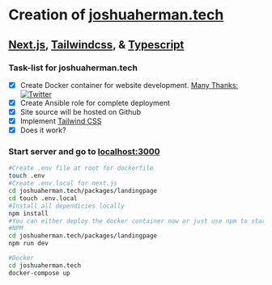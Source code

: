 # **Creation of [joshuaherman.tech](www.joshuaherman.tech)**

## [Next.js](https://nextjs.org/), [Tailwindcss](https://tailwindcss.com/), & [Typescript](https://www.typescriptlang.org/)

### Task-list for joshuaherman.tech

- [x] Create Docker container for website development. [Many Thanks: ](https://github.com/KumarAbhirup/dockerized)[![Twitter](https://img.shields.io/twitter/follow/kumar_abhirup.svg?style=social&label=@kumar_abhirup)](https://twitter.com/kumar_abhirup/)
- [x] Create Ansible role for complete deployment
- [x] Site source will be hosted on Github
- [x] Implement [Tailwind CSS](https://github.com/vercel/next.js/tree/canary/examples/with-tailwindcss)
- [x] Does it work?

### Start server and go to [localhost:3000](http://localhost:3000)

```bash
#Create .env file at root for dockerfile
touch .env
#Create .env.local for next.js
cd joshuaherman.tech/packages/landingpage
cd touch .env.local
#Install all dependicies locally
npm install
#You can either deploy the docker container now or just use npm to start development of site
#NPM
cd joshuaherman.tech/packages/landingpage
npm run dev

#Docker
cd joshuaherman.tech
docker-compose up
```
